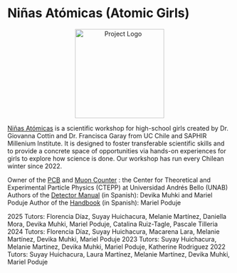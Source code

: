 # Niñas Atómicas (Atomic Girls)

<p align="center">
  <img src="https://your-image-link.com/logo.png" alt="Project Logo" width="200"/>
</p>

[Niñas Atómicas](https://www.institutosaphir.cl/ninas-atomicas/) is a scientific workshop for high-school girls created by Dr. Giovanna Cottin and Dr. Francisca Garay from UC Chile and SAPHIR Millenium Institute. It is designed to foster transferable scientific skills and to provide a concrete space of opportunities via hands-on experiences for girls to explore how science is done. Our workshop has run every Chilean winter since 2022.

Owner of the [PCB]() and [Muon Counter]() : the Center for Theoretical and Experimental Particle Physics (CTEPP) at Universidad Andrés Bello (UNAB)
Authors of the [Detector Manual](https://github.com/gfcottin/Atomicas/blob/main/Documents/DetectorManual_Ni%C3%B1asAtomicas.pdf) (in Spanish): Devika Muhki and Mariel Poduje
Author of the [Handbook](https://github.com/gfcottin/Atomicas/blob/main/Documents/Handbook_Ni%C3%B1asAtomicas.pdf) (in Spanish): Mariel Poduje


2025 Tutors: Florencia Díaz, Suyay Huichacura, Melanie Martínez, Daniella Mora, Devika Muhki, Mariel Poduje, Catalina Ruiz-Tagle, Pascale Tilleria
2024 Tutors: Florencia Díaz, Suyay Huichacura, Macarena Lara, Melanie Martínez, Devika Muhki, Mariel Poduje
2023 Tutors: Suyay Huichacura, Melanie Martinez, Devika Muhki, Mariel Poduje, Katherine Rodriguez
2022 Tutors: Suyay Huichacura, Laura Martínez, Melanie Martínez, Devika Muhki, Mariel Poduje